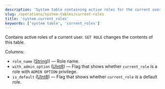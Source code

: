 ```yaml
---
description: 'System table containing active roles for the current user.'
slug: /operations/system-tables/current-roles
title: 'system.current_roles'
keywords: ['system table', 'current_roles']
---
```


Contains active roles of a current user. `SET ROLE` changes the contents of this table.

Columns:

 - `role_name` ([String](../../sql-reference/data-types/string.md))) — Role name.
 - `with_admin_option` ([UInt8](/sql-reference/data-types/int-uint#integer-ranges)) — Flag that shows whether `current_role` is a role with `ADMIN OPTION` privilege.
 - `is_default` ([UInt8](/sql-reference/data-types/int-uint#integer-ranges)) — Flag that shows whether `current_role` is a default role.
